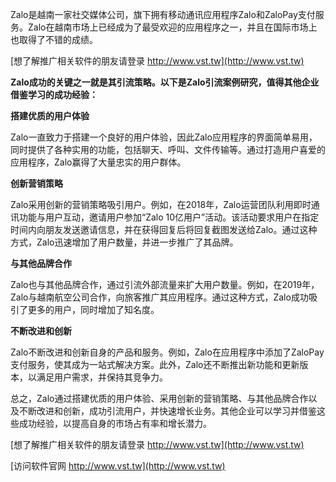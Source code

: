 Zalo是越南一家社交媒体公司，旗下拥有移动通讯应用程序Zalo和ZaloPay支付服务。Zalo在越南市场上已经成为了最受欢迎的应用程序之一，并且在国际市场上也取得了不错的成绩。

[想了解推广相关软件的朋友请登录 http://www.vst.tw](http://www.vst.tw)

**Zalo成功的关键之一就是其引流策略。以下是Zalo引流案例研究，值得其他企业借鉴学习的成功经验：**

**搭建优质的用户体验**

Zalo一直致力于搭建一个良好的用户体验，因此Zalo应用程序的界面简单易用，同时提供了各种实用的功能，包括聊天、呼叫、文件传输等。通过打造用户喜爱的应用程序，Zalo赢得了大量忠实的用户群体。

**创新营销策略**

Zalo采用创新的营销策略吸引用户。例如，在2018年，Zalo运营团队利用即时通讯功能与用户互动，邀请用户参加“Zalo 10亿用户”活动。该活动要求用户在指定时间内向朋友发送邀请信息，并在获得回复后将回复截图发送给Zalo。通过这种方式，Zalo迅速增加了用户数量，并进一步推广了其品牌。

**与其他品牌合作**

Zalo也与其他品牌合作，通过引流外部流量来扩大用户数量。例如，在2019年，Zalo与越南航空公司合作，向旅客推广其应用程序。通过这种方式，Zalo成功吸引了更多的用户，同时增加了知名度。

**不断改进和创新**

Zalo不断改进和创新自身的产品和服务。例如，Zalo在应用程序中添加了ZaloPay支付服务，使其成为一站式解决方案。此外，Zalo还不断推出新功能和更新版本，以满足用户需求，并保持其竞争力。

总之，Zalo通过搭建优质的用户体验、采用创新的营销策略、与其他品牌合作以及不断改进和创新，成功引流用户，并快速增长业务。其他企业可以学习并借鉴这些成功经验，以提高自身的市场占有率和增长潜力。

[想了解推广相关软件的朋友请登录 http://www.vst.tw](http://www.vst.tw)


[访问软件官网 http://www.vst.tw](http://www.vst.tw)
